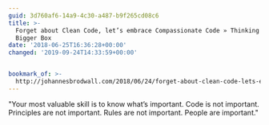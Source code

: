 ```yaml
---
guid: 3d760af6-14a9-4c30-a487-b9f265cd08c6
title: >-
  Forget about Clean Code, let’s embrace Compassionate Code » Thinking Inside a
  Bigger Box
date: '2018-06-25T16:36:28+00:00'
changed: '2019-09-24T14:33:59+00:00'


bookmark_of: >-
  http://johannesbrodwall.com/2018/06/24/forget-about-clean-code-lets-embrace-compassionate-code/
---
```



"Your most valuable skill is to know what’s important. Code is not important. Principles are not important. Rules are not important. People are important."
